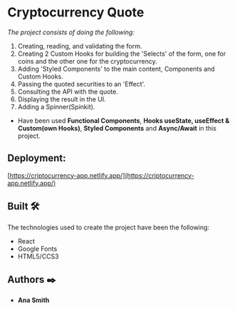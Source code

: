 # Cryptocurrency Quote

_The project consists of doing the following:_

1. Creating, reading, and validating the form.
2. Creating 2 Custom Hooks for building the 'Selects' of the form, one for coins and the other one for the cryptocurrency.
3. Adding 'Styled Components' to the main content, Components and Custom Hooks.
4. Passing the quoted securities to an 'Effect'.
5. Consulting the API with the quote.
6. Displaying the result in the UI.
7. Adding a Spinner(Spinkit).

- Have been used **Functional Components**, **Hooks useState, useEffect & Custom(own Hooks)**, **Styled Components** and **Async/Await** in this project.

## Deployment: 
  [https://criptocurrency-app.netlify.app/](https://criptocurrency-app.netlify.app/)

## Built 🛠️

The technologies used to create the project have been the following:

- React
- Google Fonts
- HTML5/CCS3

## Authors ✒️

- **Ana Smith** 
